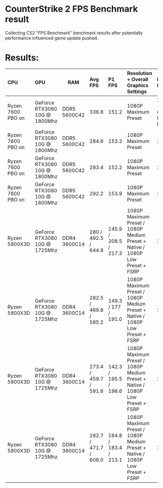 # CounterStrike 2 FPS Benchmark result
Collecting CS2 "FPS Benchmark" benchmark results after potentially performance influenced game update pushed.

# Results: 
| CPU | GPU | RAM | Avg FPS | P1 FPS | Resolution + Overall Graphics Settings | Date of benchmark |
| :-- | :-- | --- | :------ | :------ | :------------------------------------ | :---------------- |
| Ryzen 7600 PBO on | GeForce RTX3080 10G @ 1800Mhz | DDR5 5600C42 | 336.8 | 151.2 | 1080P Maximum Preset | 2024/05/10 - initial release of FPS benchmark |
| Ryzen 7600 PBO on | GeForce RTX3080 10G @ 1800Mhz | DDR5 5600C42 | 284.6 | 153.2 | 1080P Maximum Preset | 2024/05/24 |
| Ryzen 7600 PBO on | GeForce RTX3080 10G @ 1800Mhz | DDR5 5600C42 | 283.4 | 152.2 | 1080P Maximum Preset | 2024/06/18 |
| Ryzen 7600 PBO on | GeForce RTX3080 10G @ 1800Mhz | DDR5 5600C42 | 292.2 | 153.9 | 1080P Maximum Preset | 2024/06/26 |
| Ryzen 5800X3D | GeForce RTX3080 10G @ 1725Mhz | DDR4 3600C14 | 280 / 492.5 / 644.8 | 145.9 / 208.5 / 217.3 | 1080P Maximum Preset / 1080P Medium Preset + Native / 1080P Low Preset + FSRP | 2024/09/24 |
| Ryzen 5800X3D | GeForce RTX3080 10G @ 1725Mhz | DDR4 3600C14 | 282.5 / 469.8 / 585.2 | 149.3 / 177 / 191.0 | 1080P Maximum Preset / 1080P Medium Preset + Native / 1080P Low Preset + FSRP | 2024/10/04 |
| Ryzen 5800X3D | GeForce RTX3080 10G @ 1725Mhz | DDR4 3600C14 | 273.4 / 459.7 / 591.6 | 142.3 / 195.5 / 198.6 | 1080P Maximum Preset / 1080P Medium Preset + Native / 1080P Low Preset + FSRP | 2024/11/03 |
| Ryzen 5800X3D | GeForce RTX3080 10G @ 1725Mhz | DDR4 3600C14 | 282.7 / 471.7 / 608.0 | 164.8 / 183.4 / 213.1 | 1080P Maximum Preset / 1080P Medium Preset + Native / 1080P Low Preset + FSRP | 2024/11/07 |
